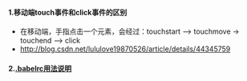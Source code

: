 #### 1.移动端touch事件和click事件的区别
- 在移动端，手指点击一个元素，会经过：touchstart --> touchmove -> touchend --> click
- http://blog.csdn.net/lululove19870526/article/details/44345759

#### 2.[.babelrc用法说明](https://babeljs.io/docs/plugins/preset-env/#usage)
